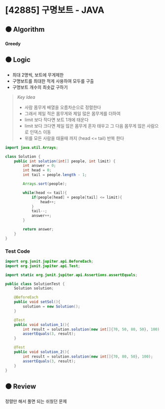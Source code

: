 # [42885] 구명보트 - JAVA

## :black_circle: Algorithm
**Greedy**

## :black_circle: Logic

- 최대 2명씩, 보트에 무게제한
- 구명보트를 최대한 적게 사용하여 모두를 구출
- 구명보트 개수의 최솟값 구하기

> _Key Idea_
> - 사람 몸무게 배열을 오름차순으로 정렬한다
> - 그래서 제일 적은 몸무게와 제일 많은 몸무게를 더하여
>  - limit 보다 작다면 보트 1개에 태운다
>  - limit 보다 크다면 제일 많은 몸무게 혼자 태우고 그 다음 몸무게 많은 사람으로 인덱스 이동
> - 위를 모든 사람을 태울때 까지 (head <= tail) 반복 한다

```Java
import java.util.Arrays;

class Solution {
    public int solution(int[] people, int limit) {
        int answer = 0;
        int head = 0;
        int tail = people.length - 1;

        Arrays.sort(people);

        while(head <= tail){
            if(people[head] + people[tail] <= limit){
                head++;
            }
            tail--;
            answer++;
        }

        return answer;
    }
}
```

### Test Code

```Java
import org.junit.jupiter.api.BeforeEach;
import org.junit.jupiter.api.Test;

import static org.junit.jupiter.api.Assertions.assertEquals;

public class SolutionTest {
    Solution solution;

    @BeforeEach
    public void setSol(){
        solution = new Solution();
    }

    @Test
    public void solution_1(){
        int result = solution.solution(new int[]{70, 50, 80, 50}, 100);
        assertEquals(3, result);
    }

    @Test
    public void solution_2(){
        int result = solution.solution(new int[]{70, 80, 50}, 100);
        assertEquals(3, result);
    }
}

```

## :black_circle: Review
정렬만 해서 풀면 되는 쉬웠던 문제
